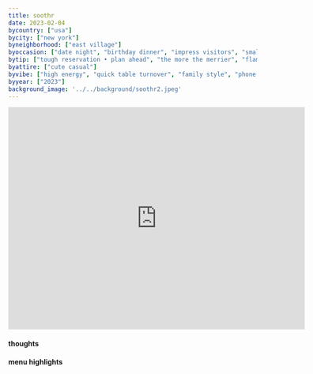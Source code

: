 ```yaml
---
title: soothr
date: 2023-02-04
bycountry: ["usa"]
bycity: ["new york"]
byneighborhood: ["east village"]
byoccasion: ["date night", "birthday dinner", "impress visitors", "small group"]
bytip: ["tough reservation • plan ahead", "the more the merrier", "flames cocktails"]
byattire: ["cute casual"]
byvibe: ["high energy", "quick table turnover", "family style", "phone eats first"]
byyear: ["2023"]
background_image: '../../background/soothr2.jpeg'
---
```


<iframe src="https://www.google.com/maps/embed?pb=!1m18!1m12!1m3!1d3023.3508062181813!2d-73.98991662343516!3d40.73230573637132!2m3!1f0!2f0!3f0!3m2!1i1024!2i768!4f13.1!3m3!1m2!1s0x89c25923d7bca4d1%3a0x5bbeae84d9924f22!2ssoothr!5e0!3m2!1sen!2sus!4v1696877092065!5m2!1sen!2sus" width="600" height="450" style="border:0;" allowfullscreen="" loading="lazy" referrerpolicy="no-referrer-when-downgrade"></iframe>

#### thoughts


#### menu highlights